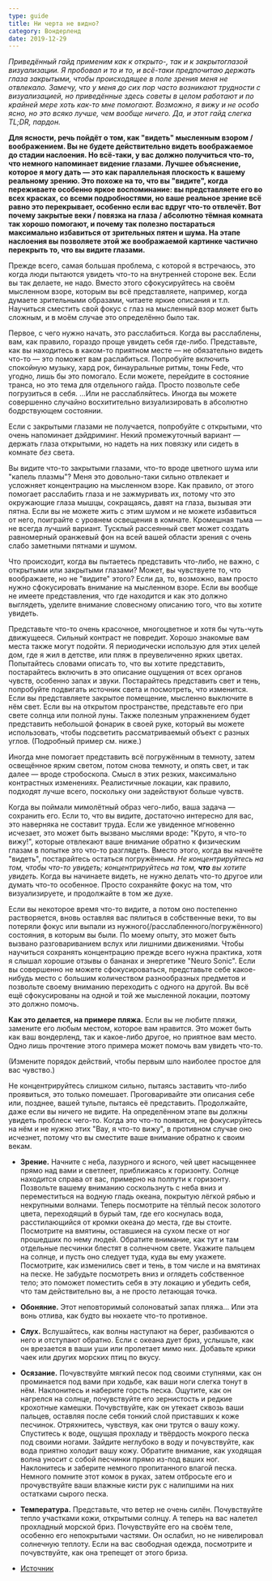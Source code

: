 ```yaml
---
type: guide
title: Ни черта не видно?
category: Вондерленд
date: 2019-12-29
---
```




_Приведённый гайд применим как к открыто-, так и к закрытоглазой визуализации. Я пробовал и то и то, и всё-таки предпочитаю держать глаза закрытыми, чтобы происходящее в поле зрения меня не отвлекало. Замечу, что у меня до сих пор часто возникают трудности с визуализацией, но приведённые здесь советы в целом работают и по крайней мере хоть как-то мне помогают. Возможно, я вижу и не особо ясно, но это всяко лучше, чем вообще ничего. Да, и этот гайд слегка TL;DR, пардон._

**Для ясности, речь пойдёт о том, как "видеть" мысленным взором / воображением. Вы не будете действительно видеть воображаемое до стадии наслоения. Но всё-таки, у вас должно получиться что-то, что немного напоминает видение глазами. Лучшее объяснение, которое я могу дать — это как параллельная плоскость к вашему реальному зрению. Это похоже на то, что вы "видите", когда переживаете особенно яркое воспоминание: вы представляете его во всех красках, со всеми подробностями, но ваше реальное зрение всё равно это перекрывает, особенно если вас вдруг что-то отвлечёт. Вот почему закрытые веки / повязка на глаза / абсолютно тёмная комната так хорошо помогают, и почему так полезно постараться максимально избавиться от зрительных пятен и шума. На этапе наслоения вы позволяете этой же воображаемой картинке частично перекрыть то, что вы видите глазами.**

Прежде всего, самая большая проблема, с которой я встречаюсь, это когда люди пытаются увидеть что-то на внутренней стороне век. Если вы так делаете, не надо. Вместо этого сфокусируйтесь на своём мысленном взоре, которым вы всё представляете, например, когда думаете зрительными образами, читаете яркие описания и т.п. Научиться сместить свой фокус с глаз на мысленный взор может быть сложным, и в моём случае это определённо было так.

Первое, с чего нужно начать, это расслабиться. Когда вы расслаблены, вам, как правило, гораздо проще увидеть себя где-либо. Представьте, как вы находитесь в каком-то приятном месте — не обязательно видеть что-то — это поможет вам раслабиться. Попробуйте включить спокойную музыку, хард рок, бинауральные ритмы, тоны Fede, что угодно, лишь бы это помогало. Если можете, перейдите в состояние транса, но это тема для отдельного гайда. Просто позвольте себе погрузиться в себя. …Или не расслабляйтесь. Иногда вы можете совершенно случайно восхитительно визуализировать в абсолютно бодрствующем состоянии.

Если с закрытыми глазами не получается, попробуйте с открытыми, что очень напоминает дэйдриминг. Некий промежуточный вариант — держать глаза открытыми, но надеть на них повязку или сидеть в комнате _без_ света.

Вы видите что-то закрытыми глазами, что-то вроде цветного шума или "капель плазмы"? Меня это довольно-таки сильно отвлекает и усложняет концентрацию на мысленном взоре. Как правило, от этого помогает расслабить глаза и не зажмуривать их, потому что это окружающие глаза мышцы, сокращаясь, давят на глаза, вызывая эти пятна. Если вы не можете жить с этим шумом и не можете избавиться от него, поиграйте с уровнем освещения в комнате. Кромешная тьма — не всегда лучший вариант. Тусклый рассеянный свет может создать равномерный оранжевый фон на всей вашей области зрения с очень слабо заметными пятнами и шумом.

Что происходит, когда вы пытаетесь представить что-либо, не важно, с открытыми или закрытыми глазами? Может, вы чувствуете то, что воображаете, но не "видите" этого? Если да, то, возможно, вам просто нужно сфокусировать внимание на мысленном взоре. Если вы вообще не имеете представления, что где находится и как это должно выглядеть, уделите внимание словесному описанию того, что вы хотите увидеть.

Представьте что-то очень красочное, многоцветное и хотя бы чуть-чуть движущееся. Сильный контраст не повредит. Хорошо знакомые вам места также могут подойти. Я периодически использую для этих целей дом, где я жил в детстве, или пляж в преувеличенно ярких цветах. Попытайтесь словами описать то, что вы хотите представить, постарайтесь включить в это описание ощущения от всех органов чувств, особенно запах и звуки. Постарайтесь представить свет и тень, попробуйте подвигать источник света и посмотреть, что изменится. Если вы представляете закрытое помещение, мысленно выключите в нём свет. Если вы на открытом пространстве, представьте его при свете солнца или полной луны. Также полезным упражнением будет представить небольшой фонарик в своей руке, который вы можете использовать, чтобы подсветить рассматриваемый объект с разных углов. (Подробный пример см. ниже.)

Иногда мне помогает представить всё погружённым в темноту, затем освещённое ярким светом, потом снова темноту, и опять свет, и так далее — вроде стробоскопа. Смысл в этих резких, максимально контрастных изменениях. Реалистичные локации, как правило, подходят лучше всего, поскольку они задействуют больше чувств.

Когда вы поймали мимолётный образ чего-либо, ваша задача — сохранить его. Если то, что вы видите, достаточно интересно для вас, это наверняка не составит труда. Если же увиденное мгновенно исчезает, это может быть вызвано мыслями вроде: "Круто, я что-то вижу!", которые отвлекают ваше внимание обратно к физическим глазам в попытке это что-то разглядеть. Вместо этого, когда вы начнёте "видеть", постарайтесь остаться погружённым. _Не концентрируйтесь на том, чтобы что-то увидеть; концентрируйтесь на том, **что** вы хотите увидеть._ Когда вы начинаете видеть, не нужно делать что-то другое или думать что-то особенное. Просто сохраняйте фокус на том, что визуализируете, и продолжайте в том же духе.

Если вы некоторое время что-то видите, а потом оно постепенно растворяется, вновь оставляя вас пялиться в собственные веки, то вы потеряли фокус или выпали из нужного(/расслабленного/погружённого) состояния, в которым вы были. По моему опыту, это может быть вызвано разговариванием вслух или лишними движениями. Чтобы научиться сохранять концентрацию прежде всего нужна практика, хотя я слышал хорошие отзывы о бананах и энергетике "Neuro Sonic". Если вы совершенно не можете сфокусироваться, представьте себе какое-нибудь место с большим количеством разнообразных предметов и позвольте своему вниманию переходить с одного на другой. Вы всё ещё сфокусированы на одной и той же мысленной локации, поэтому это должно помочь.

**Как это делается, на примере пляжа.** Если вы не любите пляжи, замените его любым местом, которое вам нравится. Это может быть как ваш вондерленд, так и какое-либо другое, но приятное вам место. Одно лишь прочтение этого примера может помочь вам увидеть что-то.

(Измените порядок действий, чтобы первым шло наиболее простое для вас чувство.)

Не концентрируйтесь слишком сильно, пытаясь заставить что-либо проявиться, это только помешает. Проговаривайте эти описания себе или, позднее, вашей тульпе, пытаясь её представить. Продолжайте, даже если вы ничего не видите. На определённом этапе вы должны увидеть проблеск чего-то. Когда это что-то появится, не фокусируйтесь на нём и не нужно этих "Вау, я что-то вижу", в противном случае оно исчезнет, потому что вы сместите ваше внимание обратно к своим векам.

  * **Зрение.** Начните с неба, лазурного и ясного, чей цвет насыщеннее прямо над вами и светлеет, приближаясь к горизонту. Солнце находится справа от вас, примерно на полпути к горизонту. Позвольте вашему вниманию соскользнуть с неба вниз и переместиться на водную гладь океана, покрытую лёгкой рябью и некрупными волнами. Теперь посмотрите на тёплый песок золотого цвета, переходящий в бурый там, где его коснулась вода, расстилающийся от кромки океана до места, где вы стоите. Посмотрите на вмятины, оставшиеся на сухом песке от ног прошедших по нему людей. Обратите внимание, как тут и там отдельные песчинки блестят в солнечном свете. Укажите пальцем на солнце, и пусть оно следует туда, куда вы ему укажете. Посмотрите, как изменились свет и тень, в том числе и на вмятинах на песке. Не забудьте посмотреть вниз и оглядеть собственное тело; это поможет поместить себя в эту локацию и убедить себя, что там действительно вы, а не просто летающая точка.
  * **Обоняние.** Этот неповторимый солоноватый запах пляжа… Или эта вонь отлива, как будто вы нюхаете что-то противное.
  * **Слух.** Вслушайтесь, как волны наступают на берег, разбиваются о него и отступают обратно. Если с океана дует бриз, услышьте, как он врезается в ваши уши или пролетает мимо них. Добавьте крики чаек или других морских птиц по вкусу.
  * **Осязание.** Почувствуйте мягкий песок под своими ступнями, как он проминается под вами при ходьбе, как ваши ноги слегка тонут в нём. Наклонитесь и наберите горсть песка. Ощутите, как он нагрелся на солнце, почувствуйте его зернистость и редкие крохотные камешки. Почувствуйте, как он утекает сквозь ваши пальцев, оставляя после себя тонкий слой приставших к коже песчинок. Отряхнитесь, чувствуя, как они трутся о вашу кожу. Спуститесь к воде, ощущая прохладу и твёрдость мокрого песка под своими ногами. Зайдите неглубоко в воду и почувствуйте, как вода приятно холодит вашу кожу. Обратите внимание, как  уходящая волна уносит с собой песчинки прямо из-под ваших ног. Наклонитесь и заберите немного пропитанного влагой песка. Немного помните этот комок в руках, затем отбросьте его и прочувствуйте ваши влажные кисти рук с налипшими на них остатками сырого песка.
  * **Температура.** Представьте, что ветер не очень силён. Почувствуйте тепло участками кожи, открытыми солнцу. А теперь на вас налетел прохладный морской бриз. Почувствуйте его на своём теле, особенно его непокрытыми частями. Он ослабил, но не нивелировал солнечную теплоту. Если на вас свободная одежда, посмотрите и почувствуйте, как она трепещет от этого бриза.

* [Источник](https://community.tulpa.info/thread-visualization-can-t-see-a-dang-thing)
